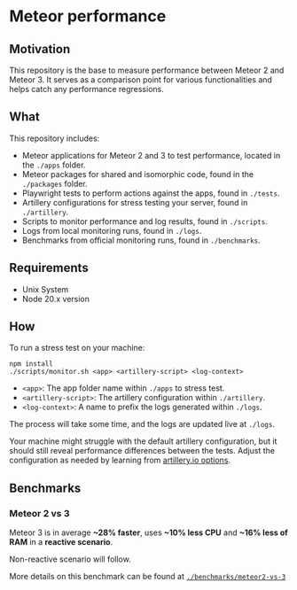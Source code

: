 # Meteor performance

## Motivation

This repository is the base to measure performance between Meteor 2 and Meteor 3. It serves as a comparison point for various functionalities and helps catch any performance regressions.

## What

This repository includes:

- Meteor applications for Meteor 2 and 3 to test performance, located in the `./apps` folder.
- Meteor packages for shared and isomorphic code, found in the `./packages` folder.
- Playwright tests to perform actions against the apps, found in `./tests`.
- Artillery configurations for stress testing your server, found in `./artillery`.
- Scripts to monitor performance and log results, found in `./scripts`.
- Logs from local monitoring runs, found in `./logs`.
- Benchmarks from official monitoring runs, found in `./benchmarks`.

## Requirements

- Unix System
- Node 20.x version

## How

To run a stress test on your machine:

```shell
npm install
./scripts/monitor.sh <app> <artillery-script> <log-context>
```

- `<app>`: The app folder name within `./apps` to stress test.
- `<artillery-script>`: The artillery configuration within `./artillery`.
- `<log-context>`: A name to prefix the logs generated within `./logs`.

The process will take some time, and the logs are updated live at `./logs`.

Your machine might struggle with the default artillery configuration, but it should still reveal performance differences between the tests. Adjust the configuration as needed by learning from [artillery.io options](https://www.artillery.io/docs).

## Benchmarks

### Meteor 2 vs 3

Meteor 3 is in average **~28% faster**, uses **~10% less CPU** and  **~16% less of RAM** in a **reactive scenario**.

Non-reactive scenario will follow.

More details on this benchmark can be found at [`./benchmarks/meteor2-vs-3`](./benchmarks/meteor2-vs-3)
